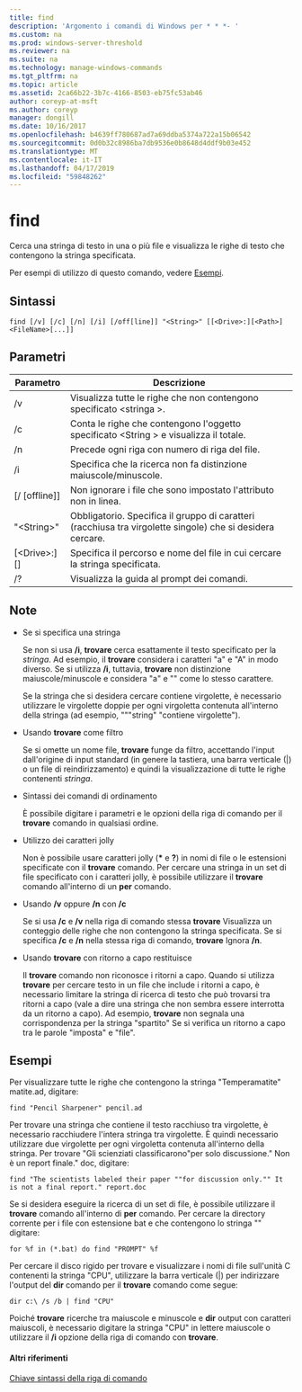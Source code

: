 ```yaml
---
title: find
description: 'Argomento i comandi di Windows per * * *- '
ms.custom: na
ms.prod: windows-server-threshold
ms.reviewer: na
ms.suite: na
ms.technology: manage-windows-commands
ms.tgt_pltfrm: na
ms.topic: article
ms.assetid: 2ca66b22-3b7c-4166-8503-eb75fc53ab46
author: coreyp-at-msft
ms.author: coreyp
manager: dongill
ms.date: 10/16/2017
ms.openlocfilehash: b4639ff780687ad7a69ddba5374a722a15b06542
ms.sourcegitcommit: 0d0b32c8986ba7db9536e0b8648d4ddf9b03e452
ms.translationtype: MT
ms.contentlocale: it-IT
ms.lasthandoff: 04/17/2019
ms.locfileid: "59848262"
---
```

# <a name="find"></a>find



Cerca una stringa di testo in una o più file e visualizza le righe di testo che contengono la stringa specificata.

Per esempi di utilizzo di questo comando, vedere [Esempi](#BKMK_examples).

## <a name="syntax"></a>Sintassi

```
find [/v] [/c] [/n] [/i] [/off[line]] "<String>" [[<Drive>:][<Path>]<FileName>[...]]
```

## <a name="parameters"></a>Parametri

|Parametro|Descrizione|
|---------|-----------|
|/v|Visualizza tutte le righe che non contengono specificato \<stringa >.|
|/c|Conta le righe che contengono l'oggetto specificato \<String > e visualizza il totale.|
|/n|Precede ogni riga con numero di riga del file.|
|/i|Specifica che la ricerca non fa distinzione maiuscole/minuscole.|
|[/ [offline]]|Non ignorare i file che sono impostato l'attributo non in linea.|
|"\<String>"|Obbligatorio. Specifica il gruppo di caratteri (racchiusa tra virgolette singole) che si desidera cercare.|
|[\<Drive>:][<Path>]<FileName>|Specifica il percorso e nome del file in cui cercare la stringa specificata.|
|/?|Visualizza la guida al prompt dei comandi.|

## <a name="remarks"></a>Note

-   Se si specifica una stringa

    Se non si usa **/i**, **trovare** cerca esattamente il testo specificato per la *stringa*. Ad esempio, il **trovare** considera i caratteri "a" e "A" in modo diverso. Se si utilizza **/i**, tuttavia, **trovare** non distinzione maiuscole/minuscole e considera "a" e "" come lo stesso carattere.

    Se la stringa che si desidera cercare contiene virgolette, è necessario utilizzare le virgolette doppie per ogni virgoletta contenuta all'interno della stringa (ad esempio, """string" "contiene virgolette").
-   Usando **trovare** come filtro

    Se si omette un nome file, **trovare** funge da filtro, accettando l'input dall'origine di input standard (in genere la tastiera, una barra verticale (|) o un file di reindirizzamento) e quindi la visualizzazione di tutte le righe contenenti *stringa*.
-   Sintassi dei comandi di ordinamento

    È possibile digitare i parametri e le opzioni della riga di comando per il **trovare** comando in qualsiasi ordine.
-   Utilizzo dei caratteri jolly

    Non è possibile usare caratteri jolly (**&#42;** e **?**) in nomi di file o le estensioni specificate con il **trovare** comando. Per cercare una stringa in un set di file specificato con i caratteri jolly, è possibile utilizzare il **trovare** comando all'interno di un **per** comando.
-   Usando **/v** oppure **/n** con   **/c**

    Se si usa **/c** e **/v** nella riga di comando stessa **trovare** Visualizza un conteggio delle righe che non contengono la stringa specificata. Se si specifica **/c** e **/n** nella stessa riga di comando, **trovare** Ignora **/n**.
-   Usando **trovare** con ritorno a capo restituisce

    Il **trovare** comando non riconosce i ritorni a capo. Quando si utilizza **trovare** per cercare testo in un file che include i ritorni a capo, è necessario limitare la stringa di ricerca di testo che può trovarsi tra ritorni a capo (vale a dire una stringa che non sembra essere interrotta da un ritorno a capo). Ad esempio, **trovare** non segnala una corrispondenza per la stringa "spartito" Se si verifica un ritorno a capo tra le parole "imposta" e "file".

## <a name="BKMK_examples"></a>Esempi

Per visualizzare tutte le righe che contengono la stringa "Temperamatite" matite.ad, digitare:
```
find "Pencil Sharpener" pencil.ad
```
Per trovare una stringa che contiene il testo racchiuso tra virgolette, è necessario racchiudere l'intera stringa tra virgolette. È quindi necessario utilizzare due virgolette per ogni virgoletta contenuta all'interno della stringa. Per trovare "Gli scienziati classificarono"per solo discussione." Non è un report finale." doc, digitare:
```
find "The scientists labeled their paper ""for discussion only."" It is not a final report." report.doc
```
Se si desidera eseguire la ricerca di un set di file, è possibile utilizzare il **trovare** comando all'interno di **per** comando. Per cercare la directory corrente per i file con estensione bat e che contengono lo stringa "" digitare:
```
for %f in (*.bat) do find "PROMPT" %f 
```
Per cercare il disco rigido per trovare e visualizzare i nomi di file sull'unità C contenenti la stringa "CPU", utilizzare la barra verticale (|) per indirizzare l'output del **dir** comando per il **trovare** comando come segue:
```
dir c:\ /s /b | find "CPU" 
```
Poiché **trovare** ricerche tra maiuscole e minuscole e **dir** output con caratteri maiuscoli, è necessario digitare la stringa "CPU" in lettere maiuscole o utilizzare il **/i** opzione della riga di comando con **trovare**.

#### <a name="additional-references"></a>Altri riferimenti

[Chiave sintassi della riga di comando](command-line-syntax-key.md)